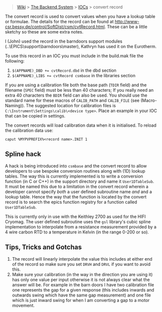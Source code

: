 > [Wiki](Home) > [The Backend System](The-Backend-System) > [IOCs](IOCs) > convert record

The convert record is used to convert values when you have a lookup table or formulae. The details for the record can be found at http://www-csr.bessy.de/control/SoftDist/csm/cvtRecord.html. These can be a little sketchy so these are some extra notes.

I (John) used the record in the barndoors support modules (..\EPICS\support\barndoors\master), Kathryn has used it on the Eurotherm.

To use this record in an IOC you must include in the build.mak file the following:

1. `$(APPNAME)_DBD += cvtRecord.dbd` in the dbd section
1. `$(APPNAME)_LIBS += cvtRecord csmbase` in the libraries section

If you are using a calibration file both the base path (`TDIR` field) and the filename (`SPEC` field) must be less than 40 characters; If you really need an extra 40 characters the `BDIR` field can also be used. You should use the standard name for these macros of `CALIB_PATH` and `CALIB_FILE` (see (Macro-Naming)). The suggested location for calibration files is `C:\Instrument\Settings\calib\<device type>`. Place an example in your IOC that can be copied  in settings.

The convert records will load calibration data when it is initialised. To reload the calibration data use:

    caput %MYPVPREFIX%<record name>.INIT 1

## Spline hack

A hack is being introduced into `csmbase` and the convert record to allow developers to use bespoke conversion routines along with (1D) lookup tables. The way this is currently implemented is to write a conversion function (in C or C++) in the support directory and name it `User1DTableSub`. It must be named this due to a limitation in the convert record wherein a developer cannot specify _both_ a user defined subroutine name _and_ and a lookup table. Hence the way that the function is located by the convert record is to search the epics function registry for a function called `User1DTableSub`.

This is currently only in use with the Keithley 2700 as used for the HIFI Cryomag. The user defined subroutine uses the `gsl` library's cubic spline implementation to interpolate from a resistance measurement provided by a 4 wire carbon RTD to a temperature in Kelvin (in the range 0-200 or so).  

## Tips, Tricks and Gotchas

1. The record will linearly interpolate the value this includes at either end of the record so make sure you set `DRVH` and `DRVL` if you want to avoid this.
1. Make sure your calibration (in the way in the direction you are using it) has only one value per input otherwise it is not always clear what the answer will be. For example in the barn doors I have two calibration file one represents the gap for a given response (this includes inwards and outwards swing which have the same gap measurement) and one file which is just inward swing for when I am converting a gap to a motor movement.
